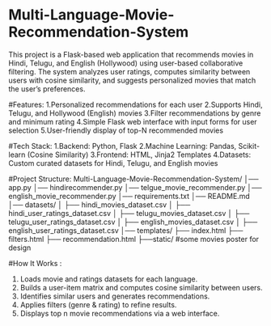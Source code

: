 # Multi-Language-Movie-Recommendation-System
This project is a Flask-based web application that recommends movies in Hindi, Telugu, and English (Hollywood) using user-based collaborative filtering. The system analyzes user ratings, computes similarity between users with cosine similarity, and suggests personalized movies that match the user’s preferences.

#Features:
1.Personalized recommendations for each user
2.Supports Hindi, Telugu, and Hollywood (English) movies
3.Filter recommendations by genre and minimum rating
4.Simple Flask web interface with input forms for user selection
5.User-friendly display of top-N recommended movies


#Tech Stack:
1.Backend: Python, Flask
2.Machine Learning: Pandas, Scikit-learn (Cosine Similarity)
3.Frontend: HTML, Jinja2 Templates
4.Datasets: Custom curated datasets for Hindi, Telugu, and English movies


#Project Structure:
Multi-Language-Movie-Recommendation-System/
│── app.py
│── hindirecommender.py
│── telgue_movie_recommender.py
│── english_movie_recommender.py
│── requirements.txt
│── README.md
│── datasets/
│   ├── hindi_movies_dataset.csv
│   ├── hindi_user_ratings_dataset.csv
│   ├── telugu_movies_dataset.csv
│   ├── telugu_user_ratings_dataset.csv
│   ├── english_movies_dataset.csv
│   ├── english_user_ratings_dataset.csv
│── templates/
    ├── index.html
    ├── filters.html
    ├── recommendation.html
├──static/      #some movies poster for design


#How It Works :
1. Loads movie and ratings datasets for each language.  
2. Builds a user-item matrix and computes cosine similarity between users.  
3. Identifies similar users and generates recommendations.  
4. Applies filters (genre & rating) to refine results.  
5. Displays top n movie recommendations via a web interface.


